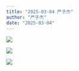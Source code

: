 ```yaml
---
title: "2025-03-04 严子杰"
author: "严子杰"
date: "2025-03-04"
---
```


![](https://box.zh.yuazhi.cn/410/note/2-7.jpg)

![](https://box.zh.yuazhi.cn/410/note/2-8.jpg)

![](https://box.zh.yuazhi.cn/410/note/2-9.jpg)

